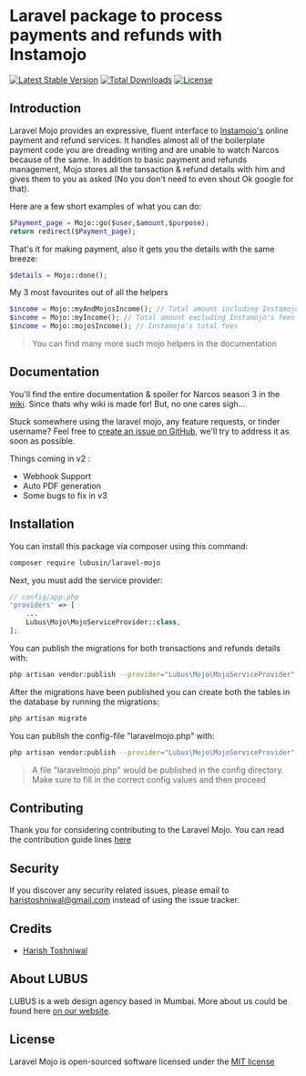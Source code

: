 # Laravel package to process payments and refunds with Instamojo

[![Latest Stable Version](https://poser.pugx.org/lubusin/laravel-mojo/v/stable)](https://packagist.org/packages/lubusin/laravel-mojo)
[![Total Downloads](https://poser.pugx.org/lubusin/laravel-mojo/downloads)](https://packagist.org/packages/lubusin/laravel-mojo)
[![License](https://poser.pugx.org/lubusin/laravel-mojo/license)](https://packagist.org/packages/lubusin/laravel-mojo)

## Introduction
Laravel Mojo provides an expressive, fluent interface to [Instamojo's](https://instamojo.com) online payment and refund services. It handles almost all of the boilerplate payment code you are dreading writing and are unable to watch Narcos because of the same. In addition to basic payment and refunds management, Mojo stores all the tansaction & refund details with him and gives them to you as asked (No you don't need to even shout Ok google for that). 

Here are a few short examples of what you can do:
```php
$Payment_page = Mojo::go($user,$amount,$purpose);
return redirect($Payment_page);
```
That's it for making payment, also it gets you the details with the same breeze:
```php
$details = Mojo::done();
```
My 3 most favourites out of all the helpers
```php
$income = Mojo::myAndMojosIncome(); // Total amount including Instamojo's fees
$income = Mojo::myIncome(); // Total amount excluding Instamojo's fees
$income = Mojo::mojosIncome(); // Instamojo's total fees
```
> You can find many more such mojo helpers in the documentation 

## Documentation
You'll find the entire documentation & spoiler for Narcos season 3 in the [wiki](https://github.com/lubusIN/laravel-mojo/wiki).
Since thats why wiki is made for! But, no one cares sigh...

Stuck somewhere using the laravel mojo, any feature requests, or tinder username? Feel free to [create an issue on GitHub](https://github.com/lubusIN/laravel-mojo/issues), we'll try to address it as soon as possible.

Things coming in v2 :
- Webhook Support
- Auto PDF generation
- Some bugs to fix in v3

## Installation

You can install this package via composer using this command:

```bash
composer require lubusin/laravel-mojo
```

Next, you must add the service provider:

```php
// config/app.php
'providers' => [
    ...
    Lubus\Mojo\MojoServiceProvider::class,
];
```

You can publish the migrations for both transactions and refunds details with:
```bash
php artisan vendor:publish --provider="Lubus\Mojo\MojoServiceProvider" --tag="migrations"
```

After the migrations have been published you can create both the tables in the database by running the migrations:

```bash
php artisan migrate
```

You can publish the config-file "laravelmojo.php" with:
```bash
php artisan vendor:publish --provider="Lubus\Mojo\MojoServiceProvider" --tag="config"
```

> A file "laravelmojo.php" would be published in the config directory. Make sure to fill in the correct config values and then proceed 

## Contributing

Thank you for considering contributing to the Laravel Mojo. You can read the contribution guide lines [here](contributing.md)

## Security

If you discover any security related issues, please email to [haristoshniwal@gmail.com](mailto:haristoshniwal@gmail.com) instead of using the issue tracker.

## Credits

- [Harish Toshniwal](https://github.com/harishtoshniwal)

## About LUBUS
LUBUS is a web design agency based in Mumbai. More about us could be found here  [on our website](http://lubus.in).

## License
Laravel Mojo is open-sourced software licensed under the [MIT license](LICENSE.txt)